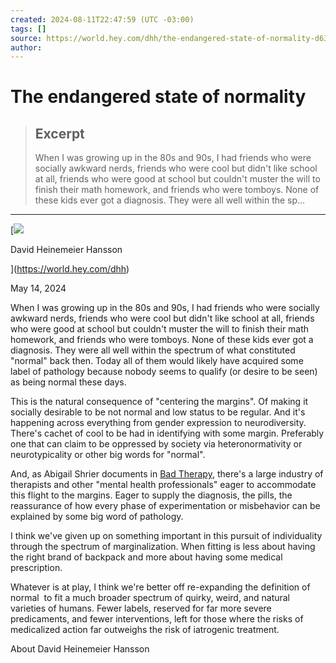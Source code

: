 ```yaml
---
created: 2024-08-11T22:47:59 (UTC -03:00)
tags: []
source: https://world.hey.com/dhh/the-endangered-state-of-normality-d632a7fe?ref=dailydev
author: 
---
```


# The endangered state of normality

> ## Excerpt
> When I was growing up in the 80s and 90s, I had friends who were socially awkward nerds, friends who were cool but didn't like school at all, friends who were good at school but couldn't muster the will to finish their math homework, and friends who were tomboys. None of these kids ever got a diagnosis. They were all well within the sp...

---
[![](https://world.hey.com/dhh/avatar-fb368b1ee9b185dc2a09b03eabdb61678dd55244)

David Heinemeier Hansson

](https://world.hey.com/dhh)

May 14, 2024

When I was growing up in the 80s and 90s, I had friends who were socially awkward nerds, friends who were cool but didn't like school at all, friends who were good at school but couldn't muster the will to finish their math homework, and friends who were tomboys. None of these kids ever got a diagnosis. They were all well within the spectrum of what constituted "normal" back then. Today all of them would likely have acquired some label of pathology because nobody seems to qualify (or desire to be seen) as being normal these days.

This is the natural consequence of "centering the margins". Of making it socially desirable to be not normal and low status to be regular. And it's happening across everything from gender expression to neurodiversity. There's cachet of cool to be had in identifying with some margin. Preferably one that can claim to be oppressed by society via heteronormativity or neurotypicality or other big words for "normal".

And, as Abigail Shrier documents in [Bad Therapy](https://www.amazon.com/Bad-Therapy-Kids-Arent-Growing-ebook/dp/B0CBYHTV2D/ref=sr_1_1?crid=22RG21IGAGKAZ&dib=eyJ2IjoiMSJ9.H3z23_Pg5Wj4kGThzo8OhuIcN7zfz70TA_UxvgwN8RFOsfy7D8zGzvSb6HRxztXDqOsxIhOQUWFluEpLXoRQziVIAplJqAj5JNHJkxGl3T00DVfp-IlhkmpQQ2QLhK0ToF3RMp7ZpmVY9jNlQoZsPOSgRjF26seMWHZLxYn9naFzcaTFPHFKIam67AUkbxq-BcFmS2ukFsWgL2zk-Ey_f32I8BM-cmd7fZ_2-BaN7-g.wSYskZ4lnl9G4nxPP5Rpxf8H0lgMwQRLyZyjXkXZC9A), there's a large industry of therapists and other "mental health professionals" eager to accommodate this flight to the margins. Eager to supply the diagnosis, the pills, the reassurance of how every phase of experimentation or misbehavior can be explained by some big word of pathology.

I think we've given up on something important in this pursuit of individuality through the spectrum of marginalization. When fitting is less about having the right brand of backpack and more about having some medical prescription.

Whatever is at play, I think we're better off re-expanding the definition of normal  to fit a much broader spectrum of quirky, weird, and natural varieties of humans. Fewer labels, reserved for far more severe predicaments, and fewer interventions, left for those where the risks of medicalized action far outweighs the risk of iatrogenic treatment.

About David Heinemeier Hansson
